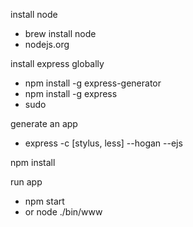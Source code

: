 install node
 - brew install node
 - nodejs.org


install express globally
 - npm install -g express-generator
 - npm install -g express
 - sudo

generate an app
 - express <appname> -c [stylus, less] --hogan --ejs

npm install

run app 
 - npm start
 - or node ./bin/www

